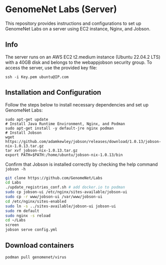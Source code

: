 # GenomeNet Labs (Server)

This repository provides instructions and configurations to set up GenomeNet Labs on a server using EC2 instance, Nginx, and Jobson.

## Info

The server runs on an AWS EC2 t2.medium instance (Ubuntu 22.04.2 LTS) with a 40GB disk and belongs to the webappjobson security group. To access the server, use the provided key file:

```
ssh -i Key.pem ubuntu@IP.com
```

## Installation and Configuration

Follow the steps below to install necessary dependencies and set up GenomeNet Labs:


```
sudo apt-get update
# Install Java Runtime Environment, Nginx, and Podman
sudo apt-get install -y default-jre nginx podman
# Install Jobson
wget https://github.com/adamkewley/jobson/releases/download/1.0.13/jobson-nix-1.0.13.tar.gz
tar xvf jobson-nix-1.0.13.tar.gz
export PATH=$PATH:/home/ubuntu/jobson-nix-1.0.13/bin
```

Confirm that Jobson is installed correctly by checking the help command `jobson -h`

```bash
git clone https://github.com/GenomeNet/Labs
cd Labs
./update_registries_conf.sh # add docker.io to podman
sudo cp jobson-ui /etc/nginx/sites-available/jobson-ui
sudo cp -r www/jobson-ui /var/www/jobson-ui
cd /etc/nginx/sites-enabled
sudo ln -s ../sites-available/jobson-ui jobson-ui
sudo rm default
sudo nginx -s reload
cd ~/Labs
screen
jobson serve config.yml
```

## Download containers

```
podman pull genomenet/virus
```
